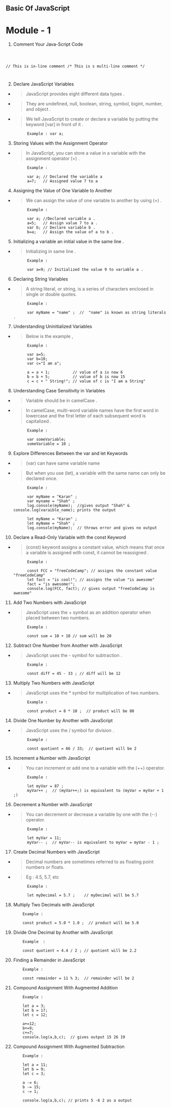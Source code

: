 ## Basic Of JavaScript

# Module - 1

1. Comment Your Java-Script Code 
<code>

// This is in-line comment 
/* This is s multi-line comment */
        
</code>

2. Declare JavaScript Variables 
- > JavaScript provides eight different data types .
- > They are undefined, null, boolean, string, symbol, bigint, number, and object .
- > We tell JavaScript to create or declare a variable by putting the keyword [var] in front of it .

            Example : var a;

3. Storing Values with the Assignment Operator
- > In JavaScript, you can store a value in a variable with the assignment operator (=) .

            Example :

            var a; // Declared the variable a 
            a=7;   // Assigned value 7 to a 

4. Assigning the Value of One Variable to Another
- > We can assign the value of one variable to another by using (=) .

            Example : 

            var a; //Declared variable a .
            a=5;   // Assign value 7 to a .
            var b; // Declare variable b .
            b=a;   // Assign the value of a to b .

5. Initializing a variable an initial value in the same line .
- > Initializing in same line . 

            Example :

            var a=9; // Initialized the value 9 to variable a .

6. Declaring String Variables
- > A string literal, or string, is a series of characters enclosed in single or double quotes.

            Example :

            var myName = "name" ;  //  "name" is known as string literals .

7. Understanding Uninitialized Variables
- > Below is the example ,

            Example :

            var a=5;
            var b=10;
            var c="I am a";

            a = a + 1;          // value of a is now 6  
            b = b + 5;          // value of b is now 15  
            c = c + " String!"; // value of c is "I am a String"

8. Understanding Case Sensitivity in Variables
- > Variable should be in camelCase .
- >  In camelCase, multi-word variable names have the first word in lowercase and the first letter of each subsequent word is capitalized .

            Example : 

            var someVariable;
            someVariable = 10 ;

9. Explore Differences Between the var and let Keywords
- > (var) can have same variable name 
- > But when you use (let), a variable with the same name can only be declared once.
            
            Example : 

            var myName = "Karan" ;
            var myname = "Shah" ;
            log.console(myName);  //gives output "Shah" & console.log(varaible_name); prints the output

            let myName = "Karan" ;
            let myName = "Shah" ;
            log.console(myName);  // throws error and gives no output 

10. Declare a Read-Only Variable with the const Keyword
- > (const) keyword assigns a constant value, which means that once a variable is assigned with const, it cannot be reassigned .

            Example :

            const FCC = "freeCodeCamp"; // assigns the constant value "freeCodeCamp"
            let fact = "is cool!"; // assigns the value "is awesome"
            fact = "is awesome!";
            console.log(FCC, fact); // gives output "freeCodeCamp is awesome"

11. Add Two Numbers with JavaScript
- > JavaScript uses the + symbol as an addition operator when placed between two numbers.

            Example :

            const sum = 10 + 10 // sum will be 20 

12. Subtract One Number from Another with JavaScript
- > JavaScript uses the - symbol for subtraction .

            Example :

            const diff = 45 - 33 ; // diff will be 12

13. Multiply Two Numbers with JavaScript
- > JavaScript uses the * symbol for multiplication of two numbers.

            Example :

            const product = 8 * 10 ;  // product will be 80

14. Divide One Number by Another with JavaScript
- > JavaScript uses the / symbol for division .

            Example : 

            const quotient = 66 / 33;  // quotient will be 2 

15. Increment a Number with JavaScript
- > You can increment or add one to a variable with the (++) operator.

            Example :

            let myVar = 87 ;
            myVar++ ;  // (myVar++;) is equivalent to (myVar = myVar + 1 ;)

16. Decrement a Number with JavaScript
- > You can decrement or decrease a variable by one with the (--) operator.

            Example :

            let myVar = 11;
            myVar-- ;  // myVar-- is equivalent to myVar = myVar - 1 ;

17. Create Decimal Numbers with JavaScript
- > Decimal numbers are sometimes referred to as floating point numbers or floats. 
- > Eg : 4.5, 5.7, etc 

            Example : 

            let myDecimal = 5.7 ;    // myDecimal will be 5.7 

18. Multiply Two Decimals with JavaScript

            Example : 

            const product = 5.0 * 1.0 ;  // product will be 5.0 

19. Divide One Decimal by Another with JavaScript

            Example  :

            const quotient = 4.4 / 2 ; // quotient will be 2.2 

20. Finding a Remainder in JavaScript

            Example :

            const remainder = 11 % 3;  // remainder will be 2

21. Compound Assignment With Augmented Addition

            Example :

            let a = 3;
            let b = 17;
            let c = 12;

            a+=12;
            b+=9;
            c+=7;
            console.log(a,b,c);  // gives output 15 26 19

22. Compound Assignment With Augmented Subtraction

            Example :

            let a = 11;
            let b = 9;
            let c = 3;

            a -= 6;
            b -= 15;
            c -= 1;

            console.log(a,b,c); // prints 5 -6 2 as a output